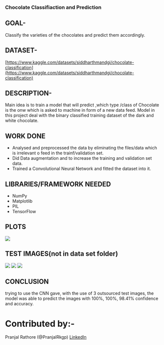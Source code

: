 ### Chocolate Classifiaction and Prediction

## GOAL-

Classify the varieties of the chocolates and predict them accordingly.

## DATASET-

[https://www.kaggle.com/datasets/siddharthmandgi/chocolate-classification](https://www.kaggle.com/datasets/siddharthmandgi/chocolate-classification)

## DESCRIPTION-

Main idea is to train a model that will predict ,which type /class of Chocolate is the onw which is asked to machine in form of a new data feed. Model in this project deal with the binary classified training dataset of the dark and white chocolate.

## WORK DONE

- Analysed and preprocessed the data by eliminating the files/data which is irrelevant o feed in the trainf/validation set.
- Did Data augmentation and to increase the training and validation set data.
- Trained a Convolutional Neural Network and fitted the dataset into it.

## LIBRARIES/FRAMEWORK NEEDED

- NumPy
- Matplotlib
- PIL
- TensorFlow

## PLOTS
![](https://github.com/World-of-ML/ML-Crate/blob/ecf2a792cd7a0f1784ab467fc875003c406f2bc3/Chocolate%20Classification%20and%20Prediction/Images/plots.png)

## TEST IMAGES(not in data set folder)
![](https://github.com/PranjalRkgp/ML-Crate/blob/main/Chocolate%20Classification%20and%20Prediction/Images/testdarkchoco.jpg)
![](https://github.com/PranjalRkgp/ML-Crate/blob/main/Chocolate%20Classification%20and%20Prediction/Images/test1White%2B2Dark.jpg)
![](https://github.com/PranjalRkgp/ML-Crate/blob/main/Chocolate%20Classification%20and%20Prediction/Images/testWhitechoco.jpeg)

## CONCLUSION

trying to use the CNN gave,
with the use of 3 outsourced test images, the model was able to predict the images with 100%, 100%, 98.41% confidence and accuracy.

# Contributed by:-
Pranjal Rathore (@PranjalRkgp)
[LinkedIn](https://www.linkedin.com/in/pranjal-rathore-5539a721a/) 
